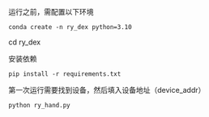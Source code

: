运行之前，需配置以下环境
```
conda create -n ry_dex python=3.10
```

cd ry_dex

安装依赖

```
pip install -r requirements.txt
```

第一次运行需要找到设备，然后填入设备地址（device_addr）
```
python ry_hand.py
```

